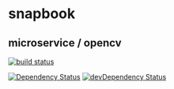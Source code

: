 # snapbook
## microservice / opencv

[![build status](https://ci.gitlab.com/projects/11618/status.png?ref=master)](https://ci.gitlab.com/projects/10900?ref=master)

[![Dependency Status](https://david-dm.org/gperreymond/snapbook-microservice-opencv.svg)](https://david-dm.org/gperreymond/snapbook-microservice-opencv#info=dependencies)
[![devDependency Status](https://david-dm.org/gperreymond/snapbook-microservice-opencv/dev-status.svg)](https://david-dm.org/gperreymond/snapbook-microservice-opencv#info=devDependencies) 